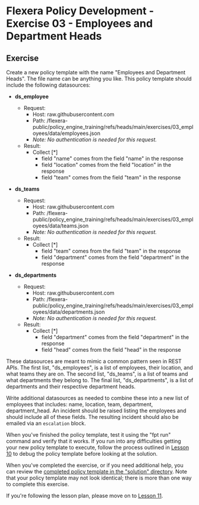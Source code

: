 # Flexera Policy Development - Exercise 03 - Employees and Department Heads

## Exercise

Create a new policy template with the name "Employees and Department Heads". The file name can be anything you like. This policy template should include the following datasources:

* **ds_employee**
  * Request:
    * Host: raw.githubusercontent.com
    * Path: /flexera-public/policy_engine_training/refs/heads/main/exercises/03_employees/data/employees.json
    * *Note: No authentication is needed for this request.*
  * Result:
    * Collect [*]
      * field "name" comes from the field "name" in the response
      * field "location" comes from the field "location" in the response
      * field "team" comes from the field "team" in the response

* **ds_teams**
  * Request:
    * Host: raw.githubusercontent.com
    * Path: /flexera-public/policy_engine_training/refs/heads/main/exercises/03_employees/data/teams.json
    * *Note: No authentication is needed for this request.*
  * Result:
    * Collect [*]
      * field "team" comes from the field "team" in the response
      * field "department" comes from the field "department" in the response

* **ds_departments**
  * Request:
    * Host: raw.githubusercontent.com
    * Path: /flexera-public/policy_engine_training/refs/heads/main/exercises/03_employees/data/departments.json
    * *Note: No authentication is needed for this request.*
  * Result:
    * Collect [*]
      * field "department" comes from the field "department" in the response
      * field "head" comes from the field "head" in the response

These datasources are meant to mimic a common pattern seen in REST APIs. The first list, "ds_employees", is a list of employees, their location, and what teams they are on. The second list, "ds_teams", is a list of teams and what departments they belong to. The final list, "ds_departments", is a list of departments and their respective department heads.

Write additional datasources as needed to combine these into a new list of employees that includes: name, location, team, department, department_head. An incident should be raised listing the employees and should include all of these fields. The resulting incident should also be emailed via an `escalation` block.

When you've finished the policy template, test it using the "fpt run" command and verify that it works. If you run into any difficulties getting your new policy template to execute, follow the process outlined in [Lesson 10](https://github.com/flexera-public/policy_engine_training/blob/main/lessons/10_debugging/README.md) to debug the policy template before looking at the solution.

When you've completed the exercise, or if you need additional help, you can review the [completed policy template in the "solution" directory](https://github.com/flexera-public/policy_engine_training/blob/main/exercises/03_employees/solution/employees.pt). Note that your policy template may not look identical; there is more than one way to complete this exercise.

If you're following the lesson plan, please move on to [Lesson 11](https://github.com/flexera-public/policy_engine_training/blob/main/lessons/11_request_scripts/README.md).
